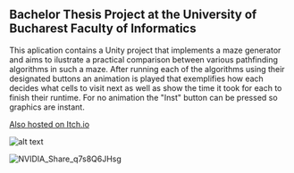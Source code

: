 ## Bachelor Thesis Project at the University of Bucharest Faculty of Informatics

This aplication contains a Unity project that implements a maze generator and aims to ilustrate a practical comparison between various pathfinding algorithms in such a maze. After running each of the algorithms using their designated buttons an animation is played that exemplifies how each decides what cells to visit next as well as show the time it took for each to finish their runtime. For no animation the "Inst" button can be pressed so graphics are instant.

[Also hosted on Itch.io](https://shinyeyes.itch.io/pathfindingapp "Itch.io host link")



![alt text](https://i.imgur.com/0JCIr2Q.png)

![NVIDIA_Share_q7s8Q6JHsg](https://github.com/MoraruLiviu/PathfindingApp/assets/79563260/cfce1939-3491-4c5c-af47-a839ce24d1da)

